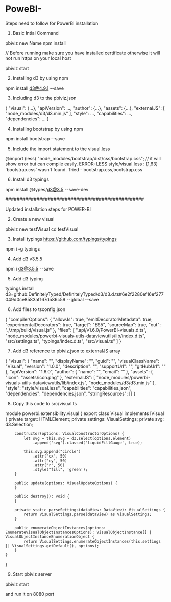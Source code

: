 # PoweBI-
Steps need to follow for PowerBI installation

1) Basic Intial Command

pbiviz new Name
npm install

// Before running make sure you have installed certificate otherwise it will not run https on your local host

pbiviz start

2) Installing d3 by using npm

npm install d3@4.9.1 --save

3) Including d3 to the pbiviz.json

{
  "visual": {...},
  "apiVersion": ...,
  "author": {...},
  "assets": {...},
  "externalJS": [
    "node_modules/d3/d3.min.js"
  ],
  "style": ...,
  "capabilities": ...,
  "dependencies": ...
}

4) Installing bootstrap by using npm

npm install bootstrap --save

5) Include the import statement to the visual.less

@import (less) "node_modules/bootstrap/dist/css/bootstrap.css"; 
// it will show error but can compile easily. ERROR: LESS  style/visual.less : (1,63) 'bootstrap.css' wasn't found. Tried - bootstrap.css,bootstrap.css


6) Install d3 typings 

npm install @types/d3@3.5 --save-dev

#################################################

Updated installation steps for POWER-BI 

2. Create a new visual

pbiviz new testVisual
cd testVisual


3. Install typings https://github.com/typings/typings

npm i -g typings


4. Add d3 v3.5.5

npm i d3@3.5.5 --save

5. Add d3 typing

typings install d3=github:DefinitelyTyped/DefinitelyTyped/d3/d3.d.ts#6e2f2280ef16ef277049d0ce8583af167d586c59 --global --save

6. Add files to tsconfig.json

{
  "compilerOptions": {
    "allowJs": true,
    "emitDecoratorMetadata": true,
    "experimentalDecorators": true,
    "target": "ES5",
    "sourceMap": true,
    "out": "./.tmp/build/visual.js"
  },
  "files": [
    ".api/v1.6.0/PowerBI-visuals.d.ts",
    "node_modules/powerbi-visuals-utils-dataviewutils/lib/index.d.ts",
    "src/settings.ts",
    "typings/index.d.ts",
    "src/visual.ts"
  ]
}

7. Add d3 reference to pbiviz.json to externalJS array

{
  "visual": {
    "name": "",
    "displayName": "",
    "guid": "",
    "visualClassName": "Visual",
    "version": "1.0.0",
    "description": "",
    "supportUrl": "",
    "gitHubUrl": ""
  },
  "apiVersion": "1.6.0",
  "author": {
    "name": "",
    "email": ""
  },
  "assets": {
    "icon": "assets/icon.png"
  },
  "externalJS": [
    "node_modules/powerbi-visuals-utils-dataviewutils/lib/index.js",
    "node_modules/d3/d3.min.js"
  ],
  "style": "style/visual.less",
  "capabilities": "capabilities.json",
  "dependencies": "dependencies.json",
  "stringResources": []
}


8. Copy this code to src/visual.ts

module powerbi.extensibility.visual {
    export class Visual implements IVisual {
        private target: HTMLElement;
        private settings: VisualSettings;
        private svg: d3.Selection<SVGElement>;

        constructor(options: VisualConstructorOptions) {
            let svg = this.svg = d3.select(options.element)
                .append('svg').classed('liquidFillGauge', true);

            this.svg.append("circle")
                .attr("cx", 50)
                .attr("cy", 50)
                .attr("r", 50)
                .style("fill", 'green');
        }

        public update(options: VisualUpdateOptions) {
        }

        public destroy(): void {
        }

        private static parseSettings(dataView: DataView): VisualSettings {
            return VisualSettings.parse(dataView) as VisualSettings;
        }

        public enumerateObjectInstances(options: EnumerateVisualObjectInstancesOptions): VisualObjectInstance[] | VisualObjectInstanceEnumerationObject {
            return VisualSettings.enumerateObjectInstances(this.settings || VisualSettings.getDefault(), options);
        }
    }
}

9. Start pbiviz server

pbiviz start

and run it on 8080 port





